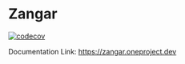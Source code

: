 # Zangar

[![codecov](https://codecov.io/gh/Dog-Egg/Zangar/graph/badge.svg?token=HTHMKTNJAK)](https://codecov.io/gh/Dog-Egg/Zangar)

Documentation Link: https://zangar.oneproject.dev
